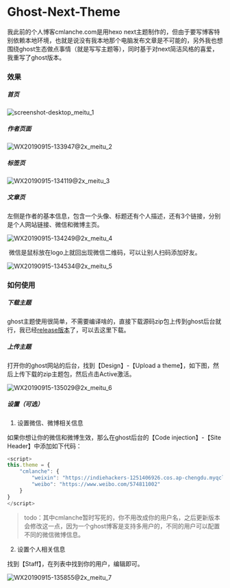 # Ghost-Next-Theme

我此前的个人博客cmlanche.com是用hexo next主题制作的，但由于要写博客特别依赖本地环境，也就是说没有我本地那个电脑发布文章是不可能的，另外我也想围绕ghost生态做点事情（就是写写主题等），同时基于对next简洁风格的喜爱，我重写了ghost版本。

### 效果

##### 首页

![screenshot-desktop_meitu_1](https://indiehackers-1251406926.cos.ap-chengdu.myqcloud.com/hackers/x4xwm.jpg)

##### 作者页面

![WX20190915-133947@2x_meitu_2](https://indiehackers-1251406926.cos.ap-chengdu.myqcloud.com/hackers/je9br.jpg)

##### 标签页

![WX20190915-134119@2x_meitu_3](https://indiehackers-1251406926.cos.ap-chengdu.myqcloud.com/hackers/cish9.jpg)

##### 文章页

左侧是作者的基本信息，包含一个头像、标题还有个人描述，还有3个链接，分别是个人网站链接、微信和微博主页。

![WX20190915-134249@2x_meitu_4](https://indiehackers-1251406926.cos.ap-chengdu.myqcloud.com/hackers/36r5i.jpg)

​	微信是鼠标放在logo上就回出现微信二维码，可以让别人扫码添加好友。

![WX20190915-134534@2x_meitu_5](https://indiehackers-1251406926.cos.ap-chengdu.myqcloud.com/hackers/rlbab.jpg)

### 如何使用

##### 下载主题

ghost主题使用很简单，不需要编译啥的，直接下载源码zip包上传到ghost后台就行，我已经[release版本](https://github.com/cmlanche/ghost-next-theme/releases)了，可以去这里下载。

##### 上传主题

打开你的ghost网站的后台，找到【Design】-【Upload a theme】，如下图，然后上传下载的zip主题包，然后点击Active激活。

![WX20190915-135029@2x_meitu_6](https://indiehackers-1251406926.cos.ap-chengdu.myqcloud.com/hackers/fx6lz.jpg)

##### 设置（可选）

1. 设置微信、微博相关信息

如果你想让你的微信和微博生效，那么在ghost后台的【Code injection】-【Site Header】中添加如下代码：

```javascript
<script>
this.theme = {
	"cmlanche": {
		"weixin": "https://indiehackers-1251406926.cos.ap-chengdu.myqcloud.com/hackers/weh85.png",
		"weibo": "https://www.weibo.com/574811002"
	}
}
</script>
```

> todo：其中cmlanche暂时写死的，你不用改成你的用户名，之后更新版本会修改这一点，因为一个ghost博客是支持多用户的，不同的用户可以配置不同的微信微博信息。

2. 设置个人相关信息

找到【Staff】，在列表中找到你的用户，编辑即可。

![WX20190915-135855@2x_meitu_7](https://indiehackers-1251406926.cos.ap-chengdu.myqcloud.com/hackers/lxq1r.jpg)